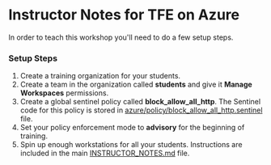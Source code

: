 # Instructor Notes for TFE on Azure

In order to teach this workshop you'll need to do a few setup steps.

### Setup Steps

1. Create a training organization for your students.
2. Create a team in the organization called **students** and give it **Manage Workspaces** permissions.
3. Create a global sentinel policy called **block_allow_all_http**. The Sentinel code for this policy is stored in [azure/policy/block_allow_all_http.sentinel](./azure/policy/block_all_allow_http.sentinel) file.
4. Set your policy enforcement mode to **advisory** for the beginning of training.
5. Spin up enough workstations for all your students. Instructions are included in the main [INSTRUCTOR_NOTES.md](../INSTRUCTOR_NOTES.md) file.
